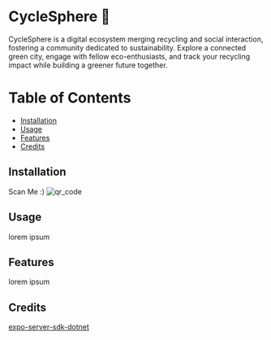 <h1> CycleSphere 💚</h1>

CycleSphere is a digital ecosystem merging recycling and social interaction, fostering a community dedicated to sustainability. Explore a connected green city, engage with fellow eco-enthusiasts, and track your recycling impact while building a greener future together.

<h1> Table of Contents </h1>

- [Installation](#installation)
- [Usage](#usage)
- [Features](#features)
- [Credits](#credits)

## Installation

Scan Me :)
![qr_code](https://github.com/asdtae/UNIHACK2023/blob/16c7fd6498481adbb1e876027df73eab2a4a6c67/expo/cyclesphere/assets/Untitled.png)

## Usage

lorem ipsum

## Features

lorem ipsum

## Credits

[expo-server-sdk-dotnet](https://github.com/glyphard/expo-server-sdk-dotnet.git)
